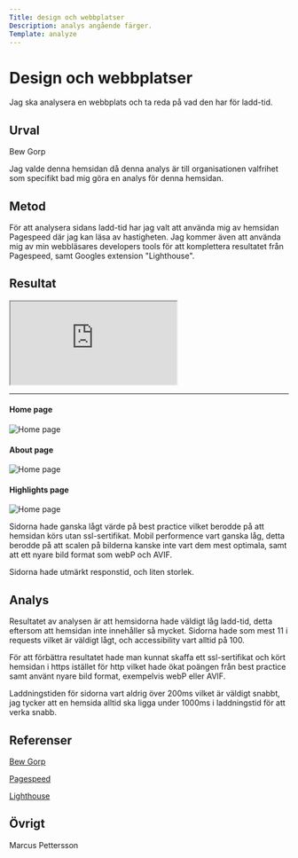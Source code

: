 ```yaml
---
Title: design och webbplatser
Description: analys angående färger.
Template: analyze
---
```


Design och webbplatser
=======================
Jag ska analysera en webbplats och ta reda på vad den har för ladd-tid.


Urval
-----------------------
Bew Gorp

Jag valde denna hemsidan då denna analys är till organisationen valfrihet som specifikt bad mig göra en analys för denna hemsidan.

Metod
-----------------------
För att analysera sidans ladd-tid har jag valt att använda mig av hemsidan Pagespeed där jag kan läsa av hastigheten.
Jag kommer även att använda mig av min webbläsares developers tools för att komplettera resultatet från Pagespeed, samt Googles extension "Lighthouse".


Resultat
-----------------------


<iframe class="iframe load" title="load-result" src="https://docs.google.com/spreadsheets/d/e/2PACX-1vSIF_tybEXMB9e54ks09WC_7V2HJrP_ntgMNFJ_A5IJBnn6a5FiTVgeoMw65c1KxukV0cvxHENp9TZJ/pubhtml?gid=0&amp;single=true&amp;widget=true&amp;headers=false">
</iframe>

<hr>

#### Home page

![Home page](%base_url%/image/home-bew-gorp.png)

#### About page

![Home page](%base_url%/image/about-bew-gorp.png)


#### Highlights page

![Home page](%base_url%/image/highlights-bew-gorp.png)

Sidorna hade ganska lågt värde på best practice vilket berodde på att hemsidan körs utan ssl-sertifikat.
Mobil performence vart ganska låg, detta berodde på att scalen på bilderna kanske inte vart dem mest optimala, samt att ett nyare bild format som webP och AVIF.

Sidorna hade utmärkt responstid, och liten storlek.


Analys
-----------------------
<!-- 1. about
2. home
3. highlights -->

Resultatet av analysen är att hemsidorna hade väldigt låg ladd-tid, detta eftersom att hemsidan inte innehåller så mycket. Sidorna hade som mest 11 i requests vilket är väldigt lågt, och accessibility vart alltid på 100.

För att förbättra resultatet hade man kunnat skaffa ett ssl-sertifikat och kört hemsidan i https istället för http vilket hade ökat poängen från best practice samt använt nyare bild format, exempelvis webP eller AVIF.

Laddningstiden för sidorna vart aldrig över 200ms vilket är väldigt snabbt, jag tycker att en hemsida alltid ska ligga under 1000ms i laddningstid för att verka snabb.

Referenser
-----------------------


<a href="http://www.student.bth.se/~mapg23/dbwebb-kurser/design/me/kmom10/">Bew Gorp</a>

<a href="https://pagespeed.web.dev/">Pagespeed</a>

<a href="https://developer.chrome.com/docs/lighthouse/overview">Lighthouse</a>

Övrigt
-----------------------

Marcus Pettersson